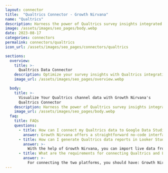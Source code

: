```yaml
---
layout: connector
title:  "Qualtrics Connector - Growth Nirvana"
name: "Qualtrics"
description: Harness the power of Qualtrics survey insights integrated into Looker Studio for strategic feedback decisions.
image: /assets/images/seo_pages/body.webp
date: 2023-08-17
categories: connectors
permalink: connectors/qualtrics
icon_url: /assets/images/seo_pages/connectors/qualtrics

sections:
  overview:
    title: >-
      Qualtrics Data Connector
    description: Optimize your survey insights with Qualtrics integration. Seamlessly merge survey data from Qualtrics with Looker Studio's analytical capabilities, unlocking insights that drive feedback strategies, customer satisfaction, and operational excellence.
    image_url: /assets/images/seo_pages/overview.webp

  body:
    title: >-
      Visualize Your Qualtrics channel data with Growth Nirvana's
      Qualtrics Connector
    description: Harness the power of Qualtrics survey insights integrated into Looker Studio for strategic feedback decisions.
    image_url: /assets/images/seo_pages/body.webp
  faq:
    title: FAQs
    questions:
      - title: How can I connect my Qualtrics data to Google Data Studio/Looker Studio?
        answer: Growth Nirvana offers a straightforward no-code interface to connect to Qualtrics data sources.
      - title: How can I generate Qualtrics data reports in Looker Studio?
        answer: >-
          With the help of Growth Nirvana, you can import live data from Qualtrics into Looker Studio. These data can be viewed in charts, tables, and dashboards to generate branded reports that can be shared instantly.
      - title: What are the requirements for connecting Qualtrics and Looker Studio?
        answer: >-
          For connecting the two platforms, you should have: Growth Nirvana Account and Qualtrics Ads Account
---
```


